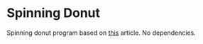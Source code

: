 # Spinning Donut
Spinning donut program based on [this](https://www.a1k0n.net/2011/07/20/donut-math.html) article. No dependencies.
